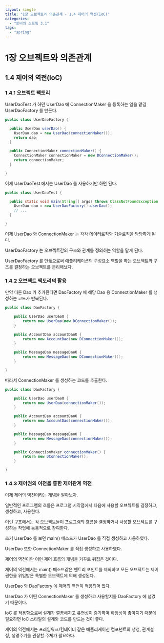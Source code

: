 ```yaml
---
layout: single
title: "1장 오브젝트와 의존관계 - 1.4 제어의 역전(IoC)"
categories:
  - "토비의 스프링 3.1"
tags:
  - "spring"
---
```


# 1장 오브젝트와 의존관계

## 1.4 제어의 역전(IoC)

### 1.4.1 오브젝트 팩토리

UserDaoTest 가 하던 UserDao 에 ConnectionMaker 을 등록하는 일을 맡길 UserDaoFactory 를 만든다.

```java
public class UserDaoFactory {

  public UserDao userDao() {
    UserDao dao = new UserDao(connectionMaker());
    return dao;
  }

  public ConnectionMaker connectionMaker() {
    ConnectionMaker connectionMaker = new DConnectionMaker();
    return connectionMaker;
  }

}
```

이제 UserDaoTest 에서는 UserDao 를 사용하기만 하면 된다.

```java
public class UserDaoTest {

  public static void main(String[] args) throws ClassNotFoundException, SQLException {
    UserDao dao = new UserDaoFactory().userDao();
    // ...
  }

}
```

이제 UserDao 와 ConnectionMaker 는 각각 데이터로직와 기술로직을 담당하게 된다.

UserDaoFactory 는 오브젝트간의 구조와 관계를 정의하는 역할을 맡게 된다.

UserDaoFactory 를 만듦으로써 애플리케이션의 구성요소 역할을 하는 오브젝트와 구조를 결정하는 오브젝트를 분리해냈다.

### 1.4.2 오브젝트 팩토리의 활용

만약 다른 Dao 가 추가된다면 DaoFactory 에 해당 Dao 용 ConnectionMaker 를 생성하는 코드가 반복된다.

```java
public class DaoFactory {

	public UserDao userDaoO {
		return new UserDao(new DConnectionMaker());
	}

	public AccountDao accountDaoO {
		return new AccountDao(new DConnectionMaker());
	}

	public MessageDao messageDaoO {
		return new MessageDao(new DConnectionMaker());
	}

}
```

따라서 ConnectionMaker 를 생성하는 코드를 추출한다.

```java
public class DaoFactory {

	public UserDao userDaoO {
		return new UserDao(connectionMaker());
	}

	public AccountDao accountDaoO {
		return new AccountDao(connectionMaker());
	}

	public MessageDao messageDaoO {
		return new MessageDao(connectionMaker());
	}

	public ConnectionMaker connectionMaker() {
		return new DConnectionMaker();
	}

)
```

### 1.4.3 제어권의 이전을 통한 제어관계 역전

이제 제어의 역전이라는 개념을 알아보자.

일반적인 프로그램의 흐름은 프로그램 시작점에서 다음에 사용할 오브젝트를 결정하고, 생성하고, 사용한다.

이런 구조에서는 각 오브젝트들이 프로그램의 흐름을 결정하거나 사용할 오브젝트를 구성하는 작업에 능동적으로 참여한다.

초기 UserDao 를 보면 main() 메소드가 UserDao 를 직접 생성하고 사용하였다.

UserDao 또한 ConnectionMaker 를 직접 생성하고 사용하였다.

제어의 역전이란 이런 제어 흐름의 개념을 거꾸로 뒤집은 것이다.

제어의 역전에서는 main() 메소드같은 엔트리 포인트를 제외하고 모든 오브젝트는 제어 권한을 위임받은 특별한 오브젝트에 의해 생성된다.

UserDao 와 DaoFactory 에 제어의 역전이 적용되어 있다.

UserDao 가 어떤 ConnectionMaker 를 생성하고 사용할지를 DaoFactory 에 넘겼기 때문이다.

IoC 를 적용함으로써 설계가 깔끔해지고 유연성이 증가하며 확장성이 좋아지기 때문에 필요하면 IoC 스타일의 설계와 코드를 만드는 것이 좋다.

제어의 역전에서는 프레임워크/컨테이너 같은 애플리케이션 컴포넌트의 생성, 관계설정, 생명주기를 관장할 주체가 필요하다.
